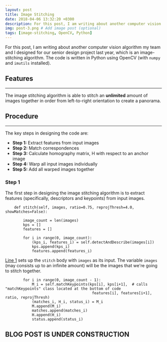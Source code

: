 ```yaml
---
layout: post
title: Image Stitching
date: 2018-04-06 13:32:20 +0300
description: For this post, I am writing about another computer vision algorithm my team and I designed for our senior design project last year, which is an image-stitching algorithm.
img: post-3.png # Add image post (optional)
tags: [image-stitching, OpenCV, Python]
---
```

For this post, I am writing about another computer vision algorithm my team and I designed for our senior design project last year, which is an image-stitching algorithm. The code is written in Python using OpenCV (with `numpy` and `imutils` installed).

## Features
-----
The image stitching algorithm is able to stitch an **unlimited** amount of images together in order from left-to-right orientation to create a panorama.

## Procedure
-----
The key steps in designing the code are:
* **Step 1:** Extract features from input images
* **Step 2:** Match correspondences
* **Step 3:** Calculate homography matrix, H with respect to an anchor image
* **Step 4:** Warp all input images individually
* **Step 5:** Add all warped images together

### **Step 1**
The first step in designing the image stitching algorithm is to extract features (specifically, descriptors and keypoints) from input images.

```Shell
    def stitch(self, images, ratio=0.75, reprojThresh=4.0, showMatches=False):
    
        image_count = len(images)
        kps = []
        features = []

        for i in range(0, image_count):
            (kps_i, features_i) = self.detectAndDescribe(images[i]) 
            kps.append(kps_i) 
            features.append(features_i)
```

<u>Line 1</u> sets up the `stitch` body with `images` as its input. The variable `images` (may consists up to an infinite amount) will be the images that we're going to stitch together.

```Shell
        for i in range(0, image_count - 1):
            M_i = self.matchKeypoints(kps[i], kps[i+1],  # calls "matchKeypoints" class located at the bottom of code
                                       features[i], features[i+1], ratio, reprojThresh)
            (matches_i, H_i, status_i) = M_i
            M.append(M_i)
            matches.append(matches_i)
            H.append(H_i)
            status.append(status_i)
```
## BLOG POST IS UNDER CONSTRUCTION
